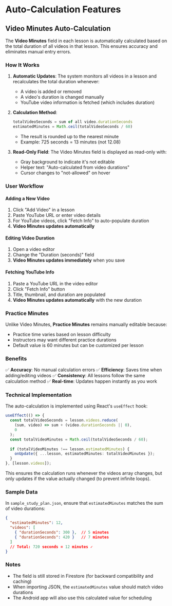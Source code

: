 # Auto-Calculation Features

## Video Minutes Auto-Calculation

The **Video Minutes** field in each lesson is automatically calculated based on the total duration of all videos in that lesson. This ensures accuracy and eliminates manual entry errors.

### How It Works

1. **Automatic Updates**: The system monitors all videos in a lesson and recalculates the total duration whenever:
   - A video is added or removed
   - A video's duration is changed manually
   - YouTube video information is fetched (which includes duration)

2. **Calculation Method**:
   ```typescript
   totalVideoSeconds = sum of all video.durationSeconds
   estimatedMinutes = Math.ceil(totalVideoSeconds / 60)
   ```
   - The result is rounded up to the nearest minute
   - Example: 725 seconds = 13 minutes (not 12.08)

3. **Read-Only Field**: The Video Minutes field is displayed as read-only with:
   - Gray background to indicate it's not editable
   - Helper text: "Auto-calculated from video durations"
   - Cursor changes to "not-allowed" on hover

### User Workflow

#### Adding a New Video
1. Click "Add Video" in a lesson
2. Paste YouTube URL or enter video details
3. For YouTube videos, click "Fetch Info" to auto-populate duration
4. **Video Minutes updates automatically**

#### Editing Video Duration
1. Open a video editor
2. Change the "Duration (seconds)" field
3. **Video Minutes updates immediately** when you save

#### Fetching YouTube Info
1. Paste a YouTube URL in the video editor
2. Click "Fetch Info" button
3. Title, thumbnail, and duration are populated
4. **Video Minutes updates automatically** with the new duration

### Practice Minutes

Unlike Video Minutes, **Practice Minutes** remains manually editable because:
- Practice time varies based on lesson difficulty
- Instructors may want different practice durations
- Default value is 60 minutes but can be customized per lesson

### Benefits

✅ **Accuracy**: No manual calculation errors
✅ **Efficiency**: Saves time when adding/editing videos
✅ **Consistency**: All lessons follow the same calculation method
✅ **Real-time**: Updates happen instantly as you work

### Technical Implementation

The auto-calculation is implemented using React's `useEffect` hook:

```typescript
useEffect(() => {
  const totalVideoSeconds = lesson.videos.reduce(
    (sum, video) => sum + (video.durationSeconds || 0), 
    0
  );
  const totalVideoMinutes = Math.ceil(totalVideoSeconds / 60);
  
  if (totalVideoMinutes !== lesson.estimatedMinutes) {
    onUpdate({ ...lesson, estimatedMinutes: totalVideoMinutes });
  }
}, [lesson.videos]);
```

This ensures the calculation runs whenever the videos array changes, but only updates if the value actually changed (to prevent infinite loops).

### Sample Data

In `sample_study_plan.json`, ensure that `estimatedMinutes` matches the sum of video durations:

```json
{
  "estimatedMinutes": 12,
  "videos": [
    { "durationSeconds": 300 },  // 5 minutes
    { "durationSeconds": 420 }   // 7 minutes
  ]
  // Total: 720 seconds = 12 minutes ✓
}
```

### Notes

- The field is still stored in Firestore (for backward compatibility and caching)
- When importing JSON, the `estimatedMinutes` value should match video durations
- The Android app will also use this calculated value for scheduling

